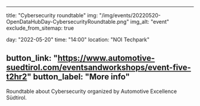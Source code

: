 

---
title: "Cybersecurity roundtable"
img: "/img/events/20220520-OpenDataHubDay-CybersecurityRoundtable.png"
img_alt: "event"
exclude_from_sitemap: true

day: "2022-05-20"
time: "14:00"
location: "NOI Techpark"

button_link: "https://www.automotive-suedtirol.com/eventsandworkshops/event-five-t2hr2"
button_label: "More info"
---

Roundtable about Cybersecurity organized by Automotive Excellence Südtirol.
